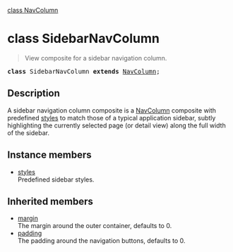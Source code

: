 [class NavColumn](NavColumn.md)

# class SidebarNavColumn

> View composite for a sidebar navigation column.

<pre class="docgen_signature"><b>class</b> SidebarNavColumn <b>extends</b> <a href="NavColumn.md">NavColumn</a>;</pre>

## Description

A sidebar navigation column composite is a [NavColumn](NavColumn.md) composite with predefined [styles](SidebarNavColumn_styles.md) to match those of a typical application sidebar, subtly highlighting the currently selected page (or detail view) along the full width of the sidebar.

## Instance members

- [<!--{ref:property}-->styles](SidebarNavColumn_styles.md) \
    Predefined sidebar styles.

## Inherited members

- [<!--{ref:property}-->margin](NavColumn_base_margin.md) \
    The margin around the outer container, defaults to 0.
- [<!--{ref:property}-->padding](NavColumn_base_padding.md) \
    The padding around the navigation buttons, defaults to 0.